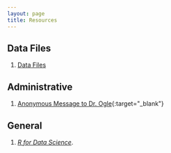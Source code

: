 ```yaml
---
layout: page
title: Resources
---
```


## Data Files
1. [Data Files](data/aaaDataListAndUse)

## Administrative
1. [Anonymous Message to Dr. Ogle](https://www.surveymonkey.com/r/KC87PJW){:target="_blank"}


## General 
1. [*R for Data Science*](https://r4ds.had.co.nz/index.html).
